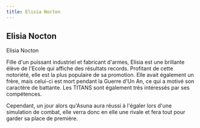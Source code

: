 ```yaml
---
title: Elisia Nocton
---
```


Elisia Nocton
-------------

Elisia Nocton


Fille d'un puissant industriel et fabricant d'armes, Elisia est une brillante élève de l'Ecole qui affiche des résultats records. Profitant de cette notoriété, elle est la plus populaire de sa promotion. Elle avait également un frère, mais celui-ci est mort pendant la Guerre d'Un An, ce qui a motivé son caractère de battante. Les TITANS sont également très intéressés par ses compétences.


Cependant, un jour alors qu'Asuna aura réussi à l'égaler lors d'une simulation de combat, elle verra donc en elle une rivale et fera tout pour garder sa place de première.

